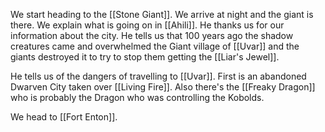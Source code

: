 We start heading to the [[Stone Giant]]. We arrive at night and the giant is there. We explain what is going on in [[Ahili]]. He thanks us for our information about the city. He tells us that 100 years ago the shadow creatures came and overwhelmed the Giant village of [[Uvar]] and the giants destroyed it to try to stop them getting the [[Liar's Jewel]]. 

He tells us of the dangers of travelling to [[Uvar]]. First is an abandoned Dwarven City taken over [[Living Fire]].  Also there's the [[Freaky Dragon]] who is probably the Dragon who was controlling the Kobolds.  

We head to [[Fort Enton]]. 